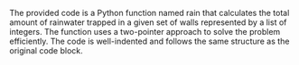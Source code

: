 The provided code is a Python function named rain that calculates the total amount of rainwater trapped in a given set of walls represented by a list of integers. The function uses a two-pointer approach to solve the problem efficiently. The code is well-indented and follows the same structure as the original code block.
